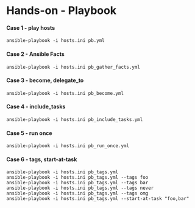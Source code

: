 # Hands-on - Playbook

#### Case 1 - play hosts
```
ansible-playbook -i hosts.ini pb.yml
```

#### Case 2 - Ansible Facts
```
ansible-playbook -i hosts.ini pb_gather_facts.yml
```

#### Case 3 - become, delegate_to
```
ansible-playbook -i hosts.ini pb_become.yml
```

#### Case 4 - include_tasks
```
ansible-playbook -i hosts.ini pb_include_tasks.yml
```

#### Case 5 - run once
```
ansible-playbook -i hosts.ini pb_run_once.yml
```

#### Case 6 - tags, start-at-task
```
ansible-playbook -i hosts.ini pb_tags.yml
ansible-playbook -i hosts.ini pb_tags.yml --tags foo
ansible-playbook -i hosts.ini pb_tags.yml --tags bar
ansible-playbook -i hosts.ini pb_tags.yml --tags never
ansible-playbook -i hosts.ini pb_tags.yml --tags omg
ansible-playbook -i hosts.ini pb_tags.yml --start-at-task "foo,bar"
```